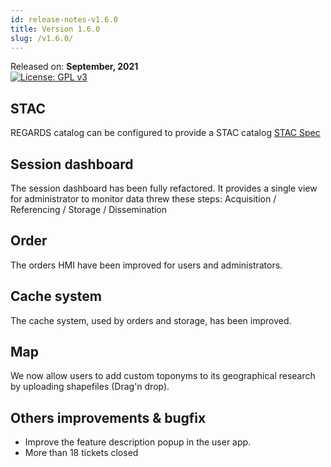 ```yaml
---
id: release-notes-v1.6.0
title: Version 1.6.0
slug: /v1.6.0/
---
```


Released on: **September, 2021**  
[![License: GPL v3](https://img.shields.io/badge/License-GPLv3-blue.svg)](https://www.gnu.org/licenses/gpl-3.0)

## STAC

REGARDS catalog can be configured to provide a STAC catalog [STAC Spec](https://stacspec.org/)

## Session dashboard

The session dashboard has been fully refactored. It provides a single view for administrator to monitor data threw these steps: Acquisition / Referencing / Storage / Dissemination

## Order

The orders HMI have been improved for users and administrators.

## Cache system

The cache system, used by orders and storage, has been improved.

## Map

We now allow users to add custom toponyms to its geographical research by uploading shapefiles (Drag'n drop).  

## Others improvements & bugfix

- Improve the feature description popup in the user app.
- More than 18 tickets closed

